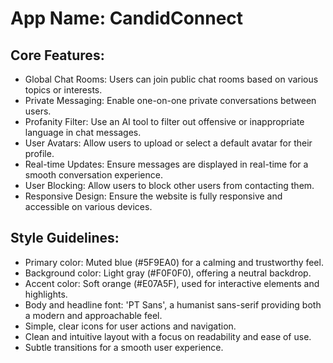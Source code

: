 # **App Name**: CandidConnect

## Core Features:

- Global Chat Rooms: Users can join public chat rooms based on various topics or interests.
- Private Messaging: Enable one-on-one private conversations between users.
- Profanity Filter: Use an AI tool to filter out offensive or inappropriate language in chat messages.
- User Avatars: Allow users to upload or select a default avatar for their profile.
- Real-time Updates: Ensure messages are displayed in real-time for a smooth conversation experience.
- User Blocking: Allow users to block other users from contacting them.
- Responsive Design: Ensure the website is fully responsive and accessible on various devices.

## Style Guidelines:

- Primary color: Muted blue (#5F9EA0) for a calming and trustworthy feel.
- Background color: Light gray (#F0F0F0), offering a neutral backdrop.
- Accent color: Soft orange (#E07A5F), used for interactive elements and highlights.
- Body and headline font: 'PT Sans', a humanist sans-serif providing both a modern and approachable feel.
- Simple, clear icons for user actions and navigation.
- Clean and intuitive layout with a focus on readability and ease of use.
- Subtle transitions for a smooth user experience.
